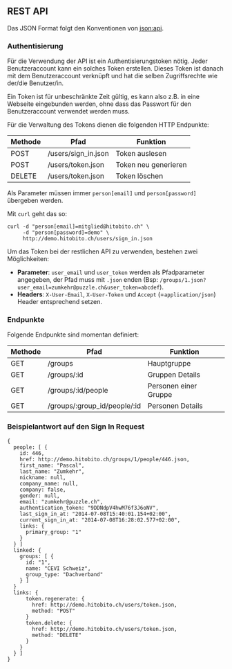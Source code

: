 ## REST API

Das JSON Format folgt den Konventionen von [json:api](http://jsonapi.org).

### Authentisierung

Für die Verwendung der API ist ein Authentisierungstoken nötig. Jeder Benutzeraccount
kann ein solches Token erstellen. Dieses Token ist danach mit dem Benutzeraccount
verknüpft und hat die selben Zugriffsrechte wie der/die Benutzer/in.

Ein Token ist für unbeschränkte Zeit gültig, es kann also z.B. in eine Webseite
eingebunden werden, ohne dass das Passwort für den Benutzeraccount 
verwendet werden muss.

Für die Verwaltung des Tokens dienen die folgenden HTTP Endpunkte:

| Methode | Pfad                | Funktion |
| --- | --- | --- |
| POST    | /users/sign_in.json | Token auslesen |
| POST    | /users/token.json   | Token neu generieren |
| DELETE  | /users/token.json   | Token löschen |

Als Parameter müssen immer `person[email]` und `person[password]` übergeben werden.

Mit `curl` geht das so:

    curl -d "person[email]=mitglied@hitobito.ch" \
         -d "person[password]=demo" \
         http://demo.hitobito.ch/users/sign_in.json

Um das Token bei der restlichen API zu verwenden, bestehen zwei Möglichkeiten:

* **Parameter**: `user_email` und `user_token` werden als Pfadparameter angegeben, der Pfad muss 
mit `.json` enden (Bsp: `/groups/1.json?user_email=zumkehr@puzzle.ch&user_token=abcdef`).
* **Headers**: `X-User-Email`, `X-User-Token` und `Accept` (=`application/json`) Header 
entsprechend setzen.

### Endpunkte

Folgende Endpunkte sind momentan definiert:

| Methode | Pfad                         | Funktion |
| --- | --- | --- |
| GET     | /groups                      | Hauptgruppe           |
| GET     | /groups/:id                  | Gruppen Details       |
| GET     | /groups/:id/people           | Personen einer Gruppe |
| GET     | /groups/:group_id/people/:id | Personen Details      |


### Beispielantwort auf den Sign In Request

    {
      people: [ {
        id: 446,
        href: http://demo.hitobito.ch/groups/1/people/446.json,
        first_name: "Pascal",
        last_name: "Zumkehr",
        nickname: null,
        company_name: null,
        company: false,
        gender: null,
        email: "zumkehr@puzzle.ch",
        authentication_token: "9DDNdpV4hwM76f3J6oNV",
        last_sign_in_at: "2014-07-08T15:40:01.154+02:00",
        current_sign_in_at: "2014-07-08T16:28:02.577+02:00",
        links: {
          primary_group: "1"
        }
      } ]
      linked: {
        groups: [ {
          id: "1",
          name: "CEVI Schweiz",
          group_type: "Dachverband"
        } ]
      }
      links: {
          token.regenerate: {
            href: http://demo.hitobito.ch/users/token.json,
            method: "POST"
          }
          token.delete: {
            href: http://demo.hitobito.ch/users/token.json,
            method: "DELETE"
          }
        }
      } ]
    }
